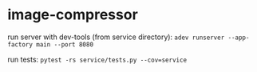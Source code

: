 # image-compressor


run server with dev-tools (from service directory): ```adev runserver --app-factory main --port 8080```

run tests: ```pytest -rs service/tests.py --cov=service```
